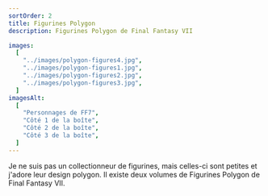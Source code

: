 ```yaml
---
sortOrder: 2
title: Figurines Polygon
description: Figurines Polygon de Final Fantasy VII

images:
  [
    "../images/polygon-figures4.jpg",
    "../images/polygon-figures1.jpg",
    "../images/polygon-figures2.jpg",
    "../images/polygon-figures3.jpg",
  ]
imagesAlt:
  [
    "Personnages de FF7",
    "Côté 1 de la boîte",
    "Côté 2 de la boîte",
    "Côté 3 de la boîte",
  ]
---
```


Je ne suis pas un collectionneur de figurines, mais celles-ci sont petites et j'adore leur design polygon. Il existe deux volumes de Figurines Polygon de Final Fantasy VII.

